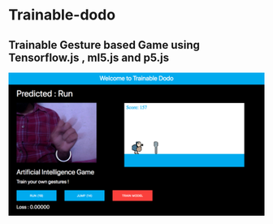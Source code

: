 # Trainable-dodo
## Trainable Gesture based Game using Tensorflow.js , ml5.js and p5.js 
![Screenshot](screen.png)
